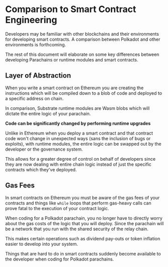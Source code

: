 # Comparison to Smart Contract Engineering

Developers may be familiar with other blockchains and their environments
for developing smart contracts. A comparison between Polkadot and other
environments is forthcoming.

The rest of this document will elaborate on some key differences between
developing Parachains or runtime modules and smart contracts.

## Layer of Abstraction

When you write a smart contract on Ethereum you are creating the instructions
which will be compiled down to a blob of code and deployed to a
specific address on chain.

In comparison, Substrate runtime modules are Wasm blobs which will dictate
the entire logic of your parachain.

**Code can be significantly changed by performing runtime upgrades**

Unlike in Ethereum when you deploy a smart contract and that contract
code won't change in unexpected ways (sans the inclusion of bugs or exploits),
with runtime modules, the entire logic can be swapped out by the developer
or the governance system.

This allows for a greater degree of control on behalf of developers since
they are now dealing with entire chain logic instead of just the
specific contracts which they've deployed.

## Gas Fees

In smart contracts on Ethereum you must be aware of the gas fees of your
contracts and things like `while` loops that perform gas-heavy calls
can prove fatal to the execution of your contract logic.

When coding for a Polkadot parachain, you no longer have to directly
worry about the gas costs of the logic that you will deploy. Since
the parachain will be a network that you run with the shared security
of the relay chain.

This makes certain operations such as dividend pay-outs or token inflation
easier to develop into your system.

Things that are hard to do in smart contracts suddenly become available
to the developer when coding for Polkadot parachains.